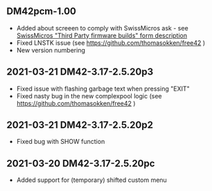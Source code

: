 <not yet released> DM42pcm-1.00
-------------------------------
- Added about screeen to comply with SwissMicros ask - see [SwissMicros "Third Party
  firmware builds" form description](https://forum.swissmicros.com/viewforum.php?f=15)
- Fixed LNSTK issue (see https://github.com/thomasokken/free42 )
- New version numbering


2021-03-21 DM42-3.17-2.5.20p3
-----------------------------
- Fixed issue with flashing garbage text when pressing "EXIT"
- Fixed nasty bug in the new complexpool logic (see https://github.com/thomasokken/free42 )


2021-03-21 DM42-3.17-2.5.20p2
-----------------------------
- Fixed bug with SHOW function


2021-03-20 DM42-3.17-2.5.20pc
-----------------------------
- Added support for (temporary) shifted custom menu
